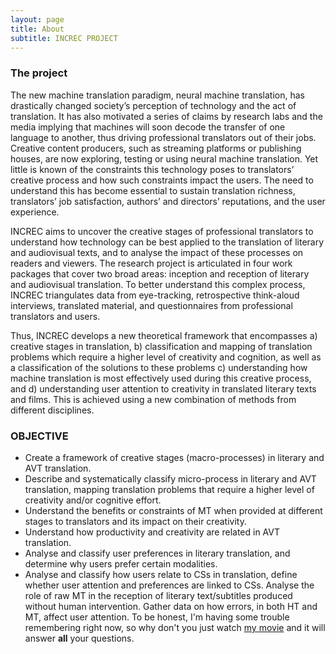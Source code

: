 ```yaml
---
layout: page
title: About
subtitle: INCREC PROJECT
---
```


### The project

The new machine translation paradigm, neural machine translation, has drastically changed society’s perception of technology and the act of translation. It has also motivated a series of claims by research labs and the media implying that machines will soon decode the transfer of one language to another, thus driving professional translators out of their jobs. Creative content producers, such as streaming platforms or publishing houses, are now exploring, testing or using neural machine translation. Yet little is known of the constraints this technology poses to translators’ creative process and how such constraints impact the users. The need to understand this has become essential to sustain translation richness, translators’ job satisfaction, authors’ and directors’ reputations, and the user experience.

INCREC aims to uncover the creative stages of professional translators to understand how technology can be best applied to the translation of literary and audiovisual texts, and to analyse the impact of these processes on readers and viewers. The research project is articulated in four work packages that cover two broad areas: inception and reception of literary and audiovisual translation. To better understand this complex process, INCREC triangulates data from eye-tracking, retrospective think-aloud interviews, translated material, and questionnaires from professional translators and users.

Thus, INCREC develops a new theoretical framework that encompasses a) creative stages in translation, b) classification and mapping of translation problems which require a higher level of creativity and cognition, as well as a classification of the solutions to these problems c) understanding how machine translation is most effectively used during this creative process, and d) understanding user attention to creativity in translated literary texts and films. This is achieved using a new combination of methods from different disciplines.

### OBJECTIVE

- Create a framework of creative stages (macro-processes) in literary and AVT translation.
- Describe and systematically classify micro-process in literary and AVT translation, mapping translation problems that require a higher level of creativity and/or cognitive effort.
- Understand the benefits or constraints of MT when provided at different stages to translators and its impact on their creativity.
- Understand how productivity and creativity are related in AVT translation.
- Analyse and classify user preferences in literary translation, and determine why users prefer certain modalities.
- Analyse and classify how users relate to CSs in translation, define whether user attention and preferences are linked to CSs.
Analyse the role of raw MT in the reception of literary text/subtitles produced without human intervention. Gather data on how errors, in both HT and MT, affect user attention.
To be honest, I'm having some trouble remembering right now, so why don't you just watch [my movie](https://en.wikipedia.org/wiki/The_Princess_Bride_%28film%29) and it will answer **all** your questions.
